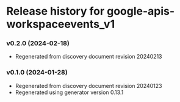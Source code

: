 # Release history for google-apis-workspaceevents_v1

### v0.2.0 (2024-02-18)

* Regenerated from discovery document revision 20240213

### v0.1.0 (2024-01-28)

* Regenerated from discovery document revision 20240123
* Regenerated using generator version 0.13.1


